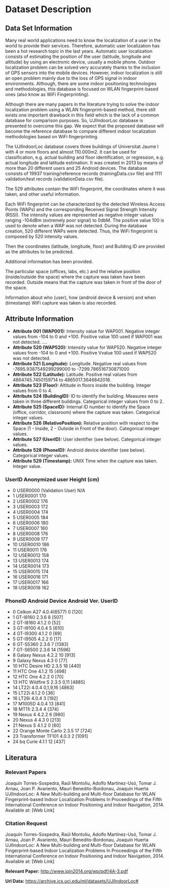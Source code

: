 # Dataset Description

## Data Set Information

Many real world applications need to know the localization of a user in the world to provide their services. Therefore, automatic user localization has been a hot research topic in the last years. Automatic user localization consists of estimating the position of the user (latitude, longitude and altitude) by using an electronic device, usually a mobile phone. Outdoor localization problem can be solved very accurately thanks to the inclusion of GPS sensors into the mobile devices. However, indoor localization is still an open problem mainly due to the loss of GPS signal in indoor environments. Although, there are some indoor positioning technologies and methodologies, this database is focused on WLAN fingerprint-based ones (also know as WiFi Fingerprinting).

Although there are many papers in the literature trying to solve the indoor localization problem using a WLAN fingerprint-based method, there still exists one important drawback in this field which is the lack of a common database for comparison purposes. So, UJIIndoorLoc database is presented to overcome this gap. We expect that the proposed database will become the reference database to compare different indoor localization methodologies based on WiFi fingerprinting.

The UJIIndoorLoc database covers three buildings of Universitat Jaume I with 4 or more floors and almost 110.000m2. It can be used for classification, e.g. actual building and floor identification, or regression, e.g. actual longitude and latitude estimation. It was created in 2013 by means of more than 20 different users and 25 Android devices. The database consists of 19937 training/reference records (trainingData.csv file) and 1111 validation/test records (validationData.csv file).

The 529 attributes contain the WiFi fingerprint, the coordinates where it was taken, and other useful information.

Each WiFi fingerprint can be characterized by the detected Wireless Access Points (WAPs) and the corresponding Received Signal Strength Intensity (RSSI). The intensity values are represented as negative integer values ranging -104dBm (extremely poor signal) to 0dbM. The positive value 100 is used to denote when a WAP was not detected. During the database creation, 520 different WAPs were detected. Thus, the WiFi fingerprint is composed by 520 intensity values.

Then the coordinates (latitude, longitude, floor) and Building ID are provided as the attributes to be predicted.

Additional information has been provided.

The particular space (offices, labs, etc.) and the relative position (inside/outside the space) where the capture was taken have been recorded. Outside means that the capture was taken in front of the door of the space.

Information about who (user), how (android device & version) and when (timestamp) WiFi capture was taken is also recorded.

## Attribute Information

- __Attribute 001 (WAP001):__ Intensity value for WAP001. Negative integer values from -104 to 0 and +100. Positive value 100 used if WAP001 was not detected.
....
- __Attribute 520 (WAP520):__ Intensity value for WAP520. Negative integer values from -104 to 0 and +100. Positive Vvalue 100 used if WAP520 was not detected.
- __Attribute 521 (Longitude):__ Longitude. Negative real values from -7695.9387549299299000 to -7299.786516730871000
- __Attribute 522 (Latitude):__ Latitude. Positive real values from 4864745.7450159714 to 4865017.3646842018.
- __Attribute 523 (Floor):__ Altitude in floors inside the building. Integer values from 0 to 4.
- __Attribute 524 (BuildingID):__ ID to identify the building. Measures were taken in three different buildings. Categorical integer values from 0 to 2.
- __Attribute 525 (SpaceID):__ Internal ID number to identify the Space (office, corridor, classroom) where the capture was taken. Categorical integer values.
- __Attribute 526 (RelativePosition):__ Relative position with respect to the Space (1 - Inside, 2 - Outside in Front of the door). Categorical integer values.
- __Attribute 527 (UserID):__ User identifier (see below). Categorical integer values.
- __Attribute 528 (PhoneID):__ Android device identifier (see below). Categorical integer values.
- __Attribute 529 (Timestamp):__ UNIX Time when the capture was taken. Integer value.

### UserID Anonymized user Height (cm)

- 0 USER0000 (Validation User) N/A
- 1 USER0001 170
- 2 USER0002 176
- 3 USER0003 172
- 4 USER0004 174
- 5 USER0005 184
- 6 USER0006 180
- 7 USER0007 160
- 8 USER0008 176
- 9 USER0009 177
- 10 USER0010 186
- 11 USER0011 176
- 12 USER0012 158
- 13 USER0013 174
- 14 USER0014 173
- 15 USER0015 174
- 16 USER0016 171
- 17 USER0017 166
- 18 USER0018 162

### PhoneID Android Device Android Ver. UserID

- 0 Celkon A27 4.0.4(6577) 0            [120]
- 1 GT-I8160 2.3.6 8                    [507]
- 2 GT-I8160 4.1.2 0                    [52]
- 3 GT-I9100 4.0.4 5                    [610]
- 4 GT-I9300 4.1.2 0                    [69]
- 5 GT-I9505 4.2.2 0                    [17]
- 6 GT-S5360 2.3.6 7                    [1383]
- 7 GT-S6500 2.3.6 14                   [1596]
- 8 Galaxy Nexus 4.2.2 10               [913]
- 9 Galaxy Nexus 4.3 0                  [77]
- 10 HTC Desire HD 2.3.5 18             [440]
- 11 HTC One 4.1.2 15                   [498]
- 12 HTC One 4.2.2 0                    [70]
- 13 HTC Wildfire S 2.3.5 0,11          [4885]
- 14 LT22i 4.0.4 0,1,9,16               [4863]
- 15 LT22i 4.1.2 0                      [36]
- 16 LT26i 4.0.4 3                      [192]
- 17 M1005D 4.0.4 13                    [841]
- 18 MT11i 2.3.4 4                      [374]
- 19 Nexus 4 4.2.2 6                    [980]
- 20 Nexus 4 4.3 0                      [213]
- 21 Nexus S 4.1.2 0                    [60]
- 22 Orange Monte Carlo 2.3.5 17        [724]
- 23 Transformer TF101 4.0.3 2          [1091]
- 24 bq Curie 4.1.1 12                  [437]

## Literatura

### Relevant Papers

Joaquín Torres-Sospedra, Raúl Montoliu, Adolfo Martínez-Usó, Tomar J. Arnau, Joan P. Avariento, Mauri Benedito-Bordonau, Joaquín Huerta
UJIIndoorLoc: A New Multi-building and Multi-floor Database for WLAN Fingerprint-based Indoor Localization Problems
In Proceedings of the Fifth International Conference on Indoor Positioning and Indoor Navigation, 2014.
Available at: [Web Link]

### Citation Request

Joaquín Torres-Sospedra, Raúl Montoliu, Adolfo Martínez-Usó, Tomar J. Arnau, Joan P. Avariento, Mauri Benedito-Bordonau, Joaquín Huerta
UJIIndoorLoc: A New Multi-building and Multi-floor Database for WLAN Fingerprint-based Indoor Localization Problems
In Proceedings of the Fifth International Conference on Indoor Positioning and Indoor Navigation, 2014.
Available at: [Web Link]

__Relevant Paper:__
<http://www.ipin2014.org/wp/pdf/4A-3.pdf>

__Url Data:__
<https://archive.ics.uci.edu/ml/datasets/UJIIndoorLoc#>